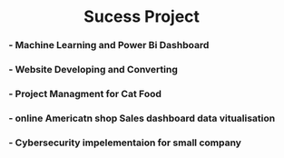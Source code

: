 #  &nbsp;  &nbsp;  &nbsp;  &nbsp;  &nbsp;  &nbsp;  &nbsp;  &nbsp;  &nbsp;  &nbsp; Sucess Project

### - Machine Learning and Power Bi Dashboard 
### - Website Developing and Converting 
### - Project Managment for Cat Food 
### - online Americatn shop Sales dashboard data vitualisation 

### - Cybersecurity impelementaion for small company 
